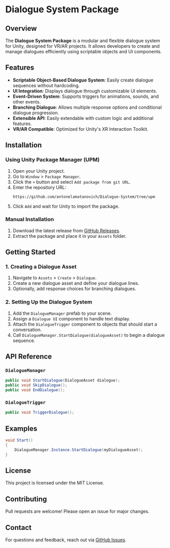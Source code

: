 # Dialogue System Package

## Overview
The **Dialogue System Package** is a modular and flexible dialogue system for Unity, designed for VR/AR projects. It allows developers to create and manage dialogues efficiently using scriptable objects and UI components.

## Features
- **Scriptable Object-Based Dialogue System**: Easily create dialogue sequences without hardcoding.
- **UI Integration**: Displays dialogue through customizable UI elements.
- **Event-Driven System**: Supports triggers for animations, sounds, and other events.
- **Branching Dialogue**: Allows multiple response options and conditional dialogue progression.
- **Extensible API**: Easily extendable with custom logic and additional features.
- **VR/AR Compatible**: Optimized for Unity's XR Interaction Toolkit.

## Installation

### Using Unity Package Manager (UPM)
1. Open your Unity project.
2. Go to `Window` > `Package Manager`.
3. Click the `+` button and select `Add package from git URL`.
4. Enter the repository URL: 
   ```
   https://github.com/antonelamatanovich/Dialogue-System/tree/upm
   ```
5. Click `Add` and wait for Unity to import the package.

### Manual Installation
1. Download the latest release from [GitHub Releases](https://github.com/antonelamatanovich/Dialogue-System/releases).
2. Extract the package and place it in your `Assets` folder.

## Getting Started
### 1. Creating a Dialogue Asset
1. Navigate to `Assets` > `Create` > `Dialogue`.
2. Create a new dialogue asset and define your dialogue lines.
3. Optionally, add response choices for branching dialogues.

### 2. Setting Up the Dialogue System
1. Add the `DialogueManager` prefab to your scene.
2. Assign a `Dialogue UI` component to handle text display.
3. Attach the `DialogueTrigger` component to objects that should start a conversation.
4. Call `DialogueManager.StartDialogue(dialogueAsset)` to begin a dialogue sequence.

## API Reference
### `DialogueManager`
```csharp
public void StartDialogue(DialogueAsset dialogue);
public void SkipDialogue();
public void EndDialogue();
```

### `DialogueTrigger`
```csharp
public void TriggerDialogue();
```

## Examples
```csharp
void Start()
{
    DialogueManager.Instance.StartDialogue(myDialogueAsset);
}
```

## License
This project is licensed under the MIT License.

## Contributing
Pull requests are welcome! Please open an issue for major changes.

## Contact
For questions and feedback, reach out via [GitHub Issues](https://github.com/antonelamatanovich/Dialogue-System/issues).
